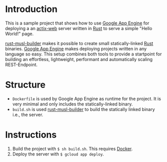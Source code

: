 # Introduction

This is a sample project that shows how to use [Google App Engine][gae] for
deploying a an [actix-web][aw] server written in [Rust][rust] to serve a simple
"Hello World!" page.

[rust-musl-builder][rmb] makes it possible to create small statically-linked
[Rust][rust] binaries. [Google App Engine][gae] makes deploying projects
written in any language so easy. This setup combines both tools to provide a
startpoint for building an effortless, lightweight, performant and
automatically scaling REST-Endpoint.

# Structure

- `Dockerfile` is used by Google App Engine as runtime for the project. It is
  very minimal and only includes the statically-linked binary.
- `build.sh` is used [rust-musl-builder][rmb] to build the statically linked
  binary i.e., the server.

# Instructions

1. Build the project with `$ sh build.sh`. This requires [Docker][docker].
2. Deploy the server with `$ gcloud app deploy`.

[aw]: https://actix.rs
[docker]: https://www.docker.com
[rmb]: https://github.com/emk/rust-musl-builder
[rust]: https://www.rust-lang.org
[gae]: https://www.docker.com/
